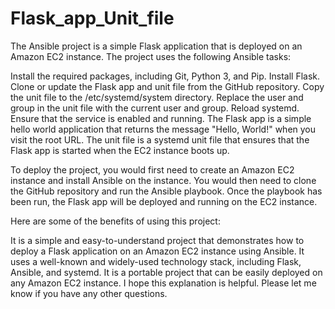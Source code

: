 # Flask_app_Unit_file

The Ansible project is a simple Flask application that is deployed on an Amazon EC2 instance. The project uses the following Ansible tasks:

Install the required packages, including Git, Python 3, and Pip.
Install Flask.
Clone or update the Flask app and unit file from the GitHub repository.
Copy the unit file to the /etc/systemd/system directory.
Replace the user and group in the unit file with the current user and group.
Reload systemd.
Ensure that the service is enabled and running.
The Flask app is a simple hello world application that returns the message "Hello, World!" when you visit the root URL. The unit file is a systemd unit file that ensures that the Flask app is started when the EC2 instance boots up.

To deploy the project, you would first need to create an Amazon EC2 instance and install Ansible on the instance. You would then need to clone the GitHub repository and run the Ansible playbook. Once the playbook has been run, the Flask app will be deployed and running on the EC2 instance.

Here are some of the benefits of using this project:

It is a simple and easy-to-understand project that demonstrates how to deploy a Flask application on an Amazon EC2 instance using Ansible.
It uses a well-known and widely-used technology stack, including Flask, Ansible, and systemd.
It is a portable project that can be easily deployed on any Amazon EC2 instance.
I hope this explanation is helpful. Please let me know if you have any other questions.
